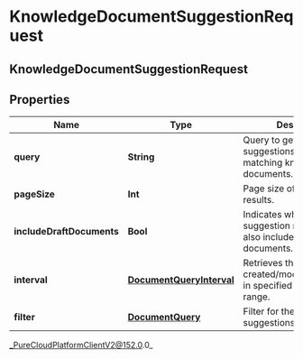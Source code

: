 # KnowledgeDocumentSuggestionRequest

## KnowledgeDocumentSuggestionRequest

## Properties

|Name | Type | Description | Notes|
|------------ | ------------- | ------------- | -------------|
| **query** | **String** | Query to get autocomplete suggestions for the matching knowledge documents. | |
| **pageSize** | **Int** | Page size of the returned results. | [optional] |
| **includeDraftDocuments** | **Bool** | Indicates whether the suggestion results would also include draft documents. | [optional] |
| **interval** | [**DocumentQueryInterval**](DocumentQueryInterval) | Retrieves the documents created/modified/published in specified date and time range. | [optional] |
| **filter** | [**DocumentQuery**](DocumentQuery) | Filter for the document suggestions. | [optional] |



_PureCloudPlatformClientV2@152.0.0_
